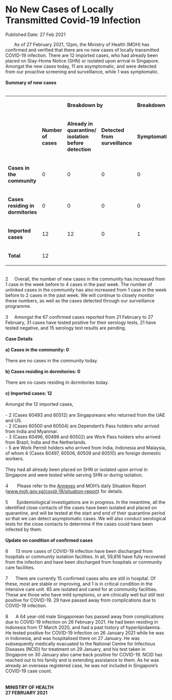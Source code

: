 <html>
    <meta http-equiv="Content-Type" content="text/html; charset=utf-8"/>
    <meta charset="utf-8"/>
    <title>No New Cases of Locally Transmitted  Covid-19 Infection </title>
    <body><h1>No New Cases of Locally Transmitted  Covid-19 Infection </h1>
    <p>Published Date: 27 Feb 2021</p> &nbsp; &nbsp; &nbsp; &nbsp;As of 27 February 2021, 12pm, the Ministry of Health (MOH) has confirmed and verified that there are no new cases of locally transmitted COVID-19 infection. There are 12 imported cases, who had already been placed on Stay-Home Notice (SHN) or isolated upon arrival in Singapore. Amongst the new cases today, 11 are asymptomatic, and were detected from our proactive screening and surveillance, while 1 was symptomatic.&nbsp;&nbsp;<br><br><strong>Summary of new cases</strong><div><br><div dir="ltr" align="left"><table><colgroup><col width="129"><col width="60"><col width="16"><col width="96"><col width="96"><col width="16"><col width="96"><col width="96"></colgroup><tbody><tr><td><br></td><td><strong><br></strong></td><td colspan="2"><p dir="ltr"><strong>Breakdown by</strong></p></td><td colspan="2"><p dir="ltr"><strong>Breakdown by</strong></p></td></tr><tr><td><strong><br></strong></td><td><p dir="ltr"><strong>Number of cases</strong></p></td><td><p dir="ltr"><strong>Already in quarantine/ isolation before detection</strong></p></td><td><p dir="ltr"><strong>Detected from surveillance</strong></p></td><td><p dir="ltr"><strong>Symptomatic</strong></p></td><td><p dir="ltr"><strong>Asymptomatic</strong></p></td></tr><tr><td><p dir="ltr"><strong>Cases in the community</strong></p></td><td><p dir="ltr">0</p></td><td><p dir="ltr">0</p></td><td><p dir="ltr">0</p></td><td><p dir="ltr">0</p></td><td><p dir="ltr">0</p></td></tr><tr><td><p dir="ltr"><strong>Cases residing in dormitories</strong></p></td><td><p dir="ltr">0</p></td><td><p dir="ltr">0</p></td><td><p dir="ltr">0</p></td><td><p dir="ltr">0</p></td><td><p dir="ltr">0</p></td></tr><tr><td><p dir="ltr"><strong>Imported cases</strong></p></td><td><p dir="ltr">12</p></td><td><p dir="ltr">12</p></td><td><p dir="ltr">0</p></td><td><p dir="ltr">1</p></td><td><p dir="ltr">11</p></td></tr><tr><td><p dir="ltr"><strong>Total</strong></p></td><td><p dir="ltr">12</p></td><td><br></td><td><br></td><td><br></td><td><br></td></tr></tbody></table></div><br>2&nbsp; &nbsp; &nbsp;Overall, the number of new cases in the community has increased from 1 case in the week before to 4 cases in the past week. The number of unlinked cases in the community has also increased from 1 case in the week before to 2 cases in the past week. We will continue to closely monitor these numbers, as well as the cases detected through our surveillance programme.<br><br>3&nbsp; &nbsp; &nbsp;Amongst the 67 confirmed cases reported from 21 February to 27 February, 31 cases have tested positive for their serology tests, 21 have tested negative, and 15 serology test results are pending.<br><br><strong>Case Details</strong><br><br><strong>a) Cases in the community: 0</strong><br><br>There are no cases in the community today.&nbsp;<br><br><strong>b) Cases residing in dormitories: 0</strong><br><br>There are no cases residing in dormitories today.&nbsp;<br><br><strong>c) Imported cases: 12</strong><br><br>Amongst the 12 imported cases,&nbsp;<br><br>- 2 (Cases 60493 and 60512) are Singaporeans who returned from the UAE and US.<br>- 2 (Cases 60500 and 60504) are Dependant’s Pass holders who arrived from India and Myanmar.<br>- 3 (Cases 60496, 60498 and 60502) are Work Pass holders who arrived from Brazil, India and the Netherlands.<br>- 5 are Work Permit holders who arrived from India, Indonesia and Malaysia, of whom 4 (Cases 60497, 60506, 60509 and 60510) are foreign domestic workers.<br><br>They had all already been placed on SHN or isolated upon arrival in Singapore and were tested while serving SHN or during isolation.&nbsp;<br><br>4&nbsp; &nbsp; &nbsp; &nbsp;Please refer to the <a href="/docs/librariesprovider5/default-document-library/annexeseb0a3e15551c4ceea812f8bde19ea21f.pdf?sfvrsn=e7ec50c7_0" title="Annexes">Annexes</a>&nbsp;and MOH’s daily Situation Report (<a href="https://www.moh.gov.sg/covid-19/situation-report" title="" class="" target="">www.moh.gov.sg/covid-19/situation-report</a>) for details.&nbsp;<br><br>5&nbsp; &nbsp; &nbsp; &nbsp;Epidemiological investigations are in progress. In the meantime, all the identified close contacts of the cases have been isolated and placed on quarantine, and will be tested at the start and end of their quarantine period so that we can detect asymptomatic cases. We will also conduct serological tests for the close contacts to determine if the cases could have been infected by them.<br><br><strong>Update on condition of confirmed cases</strong><br><br>6&nbsp; &nbsp; &nbsp; 13 more cases of COVID-19 infection have been discharged from hospitals or community isolation facilities. In all, 59,816 have fully recovered from the infection and have been discharged from hospitals or community care facilities.&nbsp;<br><br>7&nbsp; &nbsp; &nbsp; There are currently 15 confirmed cases who are still in hospital. Of these, most are stable or improving, and 1 is in critical condition in the intensive care unit. 65 are isolated and cared for at community facilities. These are those who have mild symptoms, or are clinically well but still test positive for COVID-19. 29 have passed away from complications due to COVID-19 infection.&nbsp;<br><br>8&nbsp; &nbsp; &nbsp; A 64 year-old male Singaporean has passed away from complications due to COVID-19 infection on 26 February 2021. He had been residing in Indonesia from 17 March 2020, and had a past history of hyperlipidaemia. He tested positive for COVID-19 infection on 26 January 2021 while he was in Indonesia, and was hospitalised there on 27 January. He was subsequently medically evacuated to the National Centre for Infectious Diseases (NCID) for treatment on 29 January, and his test taken in Singapore on 30 January also came back positive for COVID-19. NCID has reached out to his family and is extending assistance to them. As he was already an overseas registered case, he was not included in Singapore’s COVID-19 case count.<br><br><br><strong>MINISTRY OF HEALTH<br>27 FEBRUARY 2021</strong><br><br></div></body>
</html>